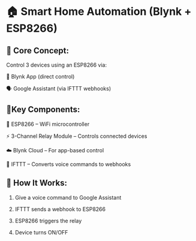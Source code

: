 # 🏠 **Smart Home Automation (Blynk + ESP8266)**

## 🔹 **Core Concept**:

Control 3 devices using an ESP8266 via:

📱 Blynk App (direct control)

🗣️ Google Assistant (via IFTTT webhooks)

## 🔹**Key Components:**

📶 ESP8266 – WiFi microcontroller

⚡ 3-Channel Relay Module – Controls connected devices

☁️ Blynk Cloud – For app-based control

🔗 IFTTT – Converts voice commands to webhooks

## 🔹 **How It Works:**

1. Give a voice command to Google Assistant

2. IFTTT sends a webhook to ESP8266

3. ESP8266 triggers the relay

4. Device turns ON/OFF
